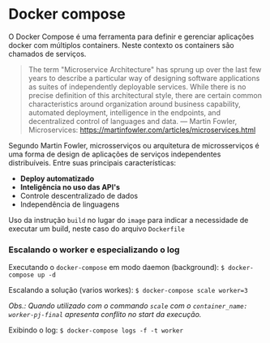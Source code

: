 # Docker compose

O Docker Compose é uma ferramenta para definir e gerenciar aplicações docker com múltiplos
containers. Neste contexto os containers são chamados de serviços.

> The term "Microservice Architecture" has sprung up over the last few years
> to describe a particular way of designing software applications as suites of
> independently deployable services.
> While there is no precise definition of this architectural style, there are
> certain common characteristics around organization around business
> capability, automated deployment, intelligence in the endpoints, and
> decentralized control of languages and data.
> — Martin Fowler, Microservices: https://martinfowler.com/articles/microservices.html

Segundo Martin Fowler, microsserviços ou arquitetura de microsserviços é uma forma de design de
aplicações de serviços independentes distribuíveis. Entre suas principais características:
- **Deploy automatizado**
- **Inteligência no uso das API's**
- Controle descentralizado de dados
- Independência de linguagens

Uso da instrução ``build`` no lugar do ``image`` para indicar a necessidade de executar um build,
neste caso do arquivo ``Dockerfile``

### Escalando o worker e especializando o log

Executando o ``docker-compose`` em modo daemon (background):
``$ docker-compose up -d``

Escalando a solução (varios workes):
``$ docker-compose scale worker=3`` 

*Obs.: Quando utilizado com o commando ``scale`` com o ``container_name: worker-pj-final`` apresenta conflito no start da execução.*

Exibindo o log:
``$ docker-compose logs -f -t worker``